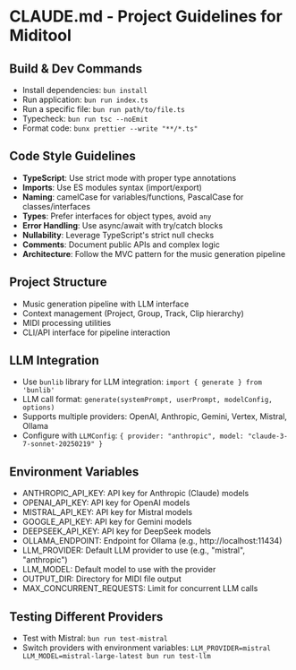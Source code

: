 # CLAUDE.md - Project Guidelines for Miditool

## Build & Dev Commands
- Install dependencies: `bun install`
- Run application: `bun run index.ts`
- Run a specific file: `bun run path/to/file.ts`
- Typecheck: `bun run tsc --noEmit`
- Format code: `bunx prettier --write "**/*.ts"`

## Code Style Guidelines
- **TypeScript**: Use strict mode with proper type annotations
- **Imports**: Use ES modules syntax (import/export)
- **Naming**: camelCase for variables/functions, PascalCase for classes/interfaces
- **Types**: Prefer interfaces for object types, avoid `any`
- **Error Handling**: Use async/await with try/catch blocks
- **Nullability**: Leverage TypeScript's strict null checks
- **Comments**: Document public APIs and complex logic
- **Architecture**: Follow the MVC pattern for the music generation pipeline

## Project Structure
- Music generation pipeline with LLM interface
- Context management (Project, Group, Track, Clip hierarchy)
- MIDI processing utilities
- CLI/API interface for pipeline interaction

## LLM Integration
- Use `bunlib` library for LLM integration: `import { generate } from 'bunlib'`
- LLM call format: `generate(systemPrompt, userPrompt, modelConfig, options)`
- Supports multiple providers: OpenAI, Anthropic, Gemini, Vertex, Mistral, Ollama
- Configure with `LLMConfig`: `{ provider: "anthropic", model: "claude-3-7-sonnet-20250219" }`

## Environment Variables
- ANTHROPIC_API_KEY: API key for Anthropic (Claude) models
- OPENAI_API_KEY: API key for OpenAI models
- MISTRAL_API_KEY: API key for Mistral models
- GOOGLE_API_KEY: API key for Gemini models
- DEEPSEEK_API_KEY: API key for DeepSeek models
- OLLAMA_ENDPOINT: Endpoint for Ollama (e.g., http://localhost:11434)
- LLM_PROVIDER: Default LLM provider to use (e.g., "mistral", "anthropic")
- LLM_MODEL: Default model to use with the provider
- OUTPUT_DIR: Directory for MIDI file output
- MAX_CONCURRENT_REQUESTS: Limit for concurrent LLM calls

## Testing Different Providers
- Test with Mistral: `bun run test-mistral`
- Switch providers with environment variables: `LLM_PROVIDER=mistral LLM_MODEL=mistral-large-latest bun run test-llm`